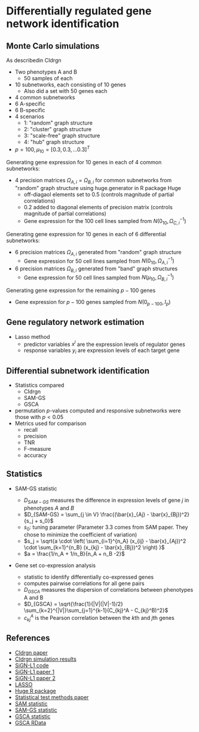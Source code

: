 # Differentially regulated gene network identification

## Monte Carlo simulations

As describedin CIdrgn

- Two phenotypes A and B
  - 50 samples of each
- 10 subnetworks, each consisting of 10 genes
  - Also did a set with 50 genes each
- 4 common subnetworks
- 6 A-specific
- 6 B-specific
- 4 scenarios
  - 1: "random" graph structure
  - 2: "cluster" graph structure
  - 3: "scale-free" graph structure
  - 4: "hub" graph structure
- $p = 100, \mu_{10} = [0.3, 0.3, ... 0.3]^T$

Generating gene expression for 10 genes in each of 4 common subnetworks:

- 4 precision matrices $\Omega_{A,i} = \Omega_{B,i}$ for common subnetworks from "random" graph structure using huge.generator in R package Huge
  - off-diagaol elements set to 0.5 (controls magnitude of partial correlations)
  - 0.2 added to diagonal elements of precision matrix (controls magnitude of partial correlations)
  - Gene expression for the 100 cell lines sampled from $N(0_{10}, \Omega_{C,i}^{-1})$
  
Generating gene expression for 10 genes in each of 6 differential subnetworks:

- 6 precision matrices $\Omega_{A,i}$ generated from "random" graph structure
  - Gene expression for 50 cell lines sampled from $N(0_{10}, \Omega_{A,i}^{-1})$
- 6 precision matrices $\Omega_{B,i}$ generated from "band" graph structures
  - Gene expression for 50 cell lines sampled from $N(\mu_{10}, \Omega_{B,i}^{-1})$

Generating gene expression for the remaining $p-100$ genes

- Gene expression for $p-100$ genes sampled from $N(0_{p-100}, I_p)$

## Gene regulatory network estimation

- Lasso method
  - predictor variables $x^i$ are the expression levels of regulator genes
  - response variables $y_i$ are expression levels of each target gene

## Differential subnetwork identification

- Statistics compared
  - CIdrgn
  - SAM-GS
  - GSCA
- permutation $p$-values computed and responsive subnetworks were those with $p < 0.05$
- Metrics used for comparison
  - recall
  - precision
  - TNR
  - F-measure
  - accuracy

## Statistics

- SAM-GS statistic
  - $D_{SAM-GS}$ measures the difference in expression levels of gene $j$ in phenotypes $A$ and $B$
  - $D_{SAM-GS} = \sum_{j \in V} \frac{(\bar{x}_{Aj} - \bar{x}_{Bj})^2}{s_j + s_0}$
  - $s_0$: tuning parameter (Parameter 3.3 comes from SAM paper. They chose to minimize the coefficient of variation)
  - $s_j = \sqrt{a \cdot \left( \sum_{i=1}^{n_A} (x_{ij} - \bar{x}_{Aj})^2 \cdot \sum_{k=1}^{n_B} (x_{kj} - \bar{x}_{Bj})^2 \right) }$
  - $a = \frac{1/n_A + 1/n_B}{n_A + n_B -2}$

- Gene set co-expression analysis
  - statistic to identify differentially co-expressed genes
  - computes pairwise correlations for all gene pairs
  - $D_{GSCA}$ measures the dispersion of correlations between phenotypes A and B
  - $D_{GSCA} = \sqrt{\frac{1}{|V|(|V|-1)/2} \sum_{k=2}^{|V|}\sum_{j=1}^{k-1}(C_{kj}^A - C_{kj}^B)^2}$
  - $c_{kj}^A$ is the Pearson correlation between the $k$th and $j$th genes

## References

- [CIdrgn paper](https://pmc.ncbi.nlm.nih.gov/articles/PMC10446197/pdf/pone.0286044.pdf)
- [CIdrgn simulation results](https://journals.plos.org/plosone/article/figure?id=10.1371/journal.pone.0286044.t001)
- [SiGN-L1 code](https://sign.hgc.jp/signl1/)
- [SiGN-L1 paper 1](https://bmcsystbiol.biomedcentral.com/articles/10.1186/1752-0509-3-41)
- [SiGN-L1 paper 2](https://journals.plos.org/plosone/article/file?id=10.1371/journal.pone.0020804&type=printable)
- [LASSO](https://webdoc.agsci.colostate.edu/koontz/arec-econ535/papers/Tibshirani%20(JRSS-B%201996).pdf)
- [Huge R package](https://cran.r-project.org/web/packages/huge/vignettes/vignette.pdf)
- [Statistical test methods paper](https://www.nature.com/articles/s41598-019-47362-7)
- [SAM statistic](https://www.pnas.org/doi/full/10.1073/pnas.091062498)
- [SAM-GS statistic](https://bmcbioinformatics.biomedcentral.com/articles/10.1186/1471-2105-8-242)
- [GSCA statistic](https://academic.oup.com/bioinformatics/article/25/21/2780/226874)
- [GSCA RData](https://www.biostat.wisc.edu/~kendzior/GSCA/GSCA.RData)